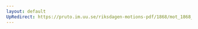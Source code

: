 ```yaml
---
layout: default
UpRedirect: https://pruto.im.uu.se/riksdagen-motions-pdf/1868/mot_1868__ak__125.pdf
---
```

